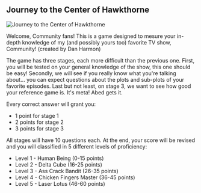 ## Journey to the Center of Hawkthorne

![Journey to the Center of Hawkthorne](https://www.giantbomb.com/a/uploads/scale_medium/10/101014/2352574-logo.png)

Welcome, Community fans!
This is a game designed to mesure your in-depth knowledge of my (and possibly yours too) favorite TV show, Community! (created by Dan Harmon)

The game has three stages, each more difficult than the previous one. First, you will be tested on your general knowledge of the show, this one should be easy! Secondly, we will see if you really know what you're talking about... you can expect questions about the plots and sub-plots of your favorite episodes. Last but not least, on stage 3, we want to see how good your reference game is. It's meta! Abed gets it. 

Every correct answer will grant you:

 - 1 point for stage 1
 - 2 points for stage 2
 - 3 points for stage 3

All stages will have 10 questions each. At the end, your score will be revised and you will classified in 5 different levels of proficiency:

 - Level 1 - Human Being (0-15 points)
 - Level 2 - Delta Cube (16-25 points)
 - Level 3 - Ass Crack Bandit (26-35 points)
 - Level 4 - Chicken Fingers Master (36-45 points)
 - Level 5 - Laser Lotus (46-60 points)


